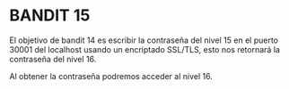 # BANDIT 15

El objetivo de bandit 14 es escribir la contraseña del nivel 15 en el puerto 30001 del localhost usando un encriptado SSL/TLS, esto nos retornará la contraseña del nivel 16.

Al obtener la contraseña podremos acceder al nivel 16.
